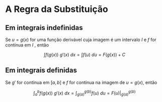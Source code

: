 # A Regra da Substituição

## Em integrais indefinidas

Se $u = g(x)$ for uma função derivável cuja imagem é um intervalo $I$ e $f$ for contínua em $I$ , então

$$
\int f(g(x))\ g'(x)\ dx = \int f(u)\ du = F(g(x)) + C
$$

## Em integrais definidas

Se $g'$ for contínua em $[a, b]$ e $f$ for contínua na imagem de $u = g(x)$, então

$$
\int^b_a f(g(x))\ g'(x)\ dx = \int^{g(b)}_{g(a)}f(u)\ du = F(u)\Big |^{g(b)}_{g(a)}
$$